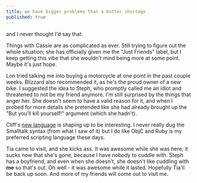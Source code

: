 ```yaml
---
title: we have bigger problems than a butter shortage
published: true
---
```


and I never thought I'd say that.

Things with Cassie are as complicated as ever. Still trying to figure
out the whole situation; she has officially given me the "Just Friends"
label, but I keep getting this vibe that she wouldn't mind being more at
some point. Maybe it's just hope.

Lon tried talking me into buying a motorcycle at one point in the past
couple weeks. Blizzard also recommended it, as he's the proud owner of a
new bike. I suggested the idea to Steph, who promptly called me an idiot
and threatened to not be my friend anymore. I'm still surprised by the
things that anger her. She doesn't seem to have a valid reason for it,
and when I probed for more details she pretended like she had already
brought up the "But you'll kill yourself!" argument (which she hadn't).

Cliff's [new language][] is shaping up to be interesting. I never really
dug the Smalltalk syntax (from what I saw of it) but I do like ObjC and
Ruby is my preferred scripting language these days.

Tia came to visit, and she kicks ass. It was awesome while she was here;
it sucks now that she's gone, because I have nobody to cuddle with.
Steph has a boyfriend, and even when she doesn't, she doesn't like
cuddling with **me** so that's out. Oh well - it was awesome while it
lasted. Hopefully Tia'll be back up soon. And more of my friends will
come out to visit me.

  [new language]: http://www.cliff.biffle.org/mongoose/
    "I WANNA BE A MONGOOSE!"
